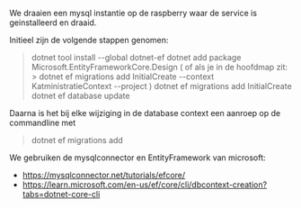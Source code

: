 We draaien een mysql instantie op de raspberry waar de service is geinstalleerd en draaid.

Initieel zijn de volgende stappen genomen:
> dotnet tool install --global dotnet-ef
> dotnet add package Microsoft.EntityFrameworkCore.Design
(
	of als je in de hoofdmap zit:
    > dotnet ef migrations add InitialCreate --context KatministratieContext --project <Infrastructure project>
)
> dotnet ef migrations add InitialCreate
> dotnet ef database update

Daarna is het bij elke wijziging in de database context een aanroep  op de commandline met
> dotnet ef migrations add <NAAM STAP>

We gebruiken de mysqlconnector en EntityFramework van microsoft:
- https://mysqlconnector.net/tutorials/efcore/
- https://learn.microsoft.com/en-us/ef/core/cli/dbcontext-creation?tabs=dotnet-core-cli
